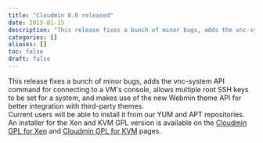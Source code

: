 ```yaml
---
title: "Cloudmin 8.0 released"
date: 2015-01-15
description: "This release fixes a bunch of minor bugs, adds the vnc-system API command for connecting to a..."
categories: []
aliases: []
toc: false
draft: false
---
```

This release fixes a bunch of minor bugs, adds the vnc-system API command for connecting to a VM's console, allows multiple root SSH keys to be set for a system, and makes use of the new Webmin theme API for better integration with third-party themes. <br />
 Current users will be able to install it from our YUM and APT repositories. An installer for the Xen and KVM GPL version is available on the [Cloudmin GPL for Xen][1] and [Cloudmin GPL for KVM][2] pages.

  [1]: cinstall-xen.html
  [2]: cinstall-kvm.html
